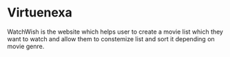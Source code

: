 # Virtuenexa
WatchWish is the website which helps user to create a movie list which they want to watch and allow them to constemize list and sort it depending on movie genre.
